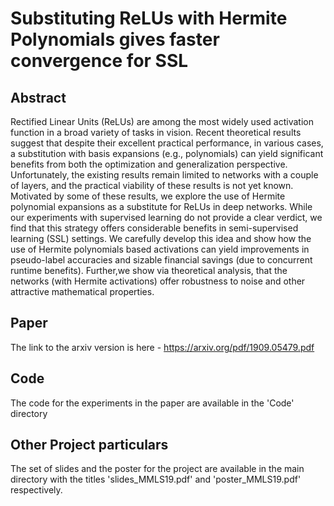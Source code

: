 # Substituting ReLUs with Hermite Polynomials gives faster convergence for SSL

## Abstract
Rectified Linear Units (ReLUs) are among the most widely used activation function in a broad variety of tasks in vision. Recent theoretical results suggest that despite their excellent practical performance, in various cases, a substitution with basis expansions (e.g., polynomials) can yield significant benefits from both the optimization and generalization perspective. Unfortunately, the existing results remain limited to networks with a couple of layers, and the practical viability of these results is not yet known. Motivated by some of these results, we explore the use of Hermite polynomial expansions as a substitute for ReLUs in deep networks. While our experiments with supervised learning do not provide a clear verdict, we find that this strategy offers considerable benefits in semi-supervised learning (SSL) settings. We carefully develop this idea and show how the use of Hermite polynomials based activations can yield improvements in pseudo-label accuracies and sizable financial savings (due to concurrent runtime benefits). Further,we show via theoretical analysis, that the networks (with Hermite activations) offer robustness to noise and other attractive mathematical properties.

## Paper
The link to the arxiv version is here - https://arxiv.org/pdf/1909.05479.pdf

## Code
The code for the experiments in the paper are available in the 'Code' directory

## Other Project particulars
The set of slides and the poster for the project are available in the main directory with the titles 'slides_MMLS19.pdf' and 'poster_MMLS19.pdf' respectively.
